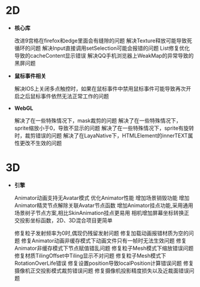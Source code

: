 # 2D

- **核心库**

  改进9宫格在firefox和edge里面会有缝隙的问题
  解决Texture释放可能导致死循环的问题
  解决Input直接调用setSelection可能会报错的问题
  List修复优化导致的cacheContent显示错误
  解决QQ手机浏览器上WeakMap的异常导致的黑屏问题



- **鼠标事件相关**

  解决IOS上关闭多点触控时，如果在鼠标事件中禁用鼠标事件可能导致再次开启之后鼠标事件依然无法正常工作的问题

- **WebGL**

  解决了在一些特殊情况下，mask裁剪的问题
  解决了在一些特殊情况下，sprite缩放小于0，导致不显示的问题
  解决了在一些特殊情况下，sprite有旋转时，裁剪错误的问题
  解决了在LayaNative下，HTMLElement的innerTEXT属性更改不生效的问题



# 3D

- **引擎**


  Animator动画支持无Avatar模式
  优化Animator性能
  增加场景销毁功能
  增加Animator精灵节点解除关联Avatar节点函数
  增加Animator挂点功能,采用通用场景树子节点方案,相比SkinAnimation挂点更易用
  相机增加屏幕坐标转换正交投影坐标函数，2D、3D混合项目更简单

  修复粒子发射频率为0时,偶现仍残留发射问题
  修复加载动画报错材质为空的问题
  修复Animator动画非缓存模式下动画文件只有一帧时无法生效问题
  修复Animator非缓存模式下节点赋值错乱问题
  修复粒子Mesh模式下缩放错误问题
  修复材质TilingOffset中Tiling显示不对问题
  修复粒子Mesh模式下RotationOverLife错误
  修复设置position导致localPosition计算错误问题
  修复摄像机正交投影模式裁剪错误问题
  修复摄像机投影精度损失以及近裁面错误问题